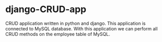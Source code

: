 # django-CRUD-app
CRUD application written in python and django. This application is connected to MySQL database. With this application we can perform all CRUD methods on the employee table of MySQL.

